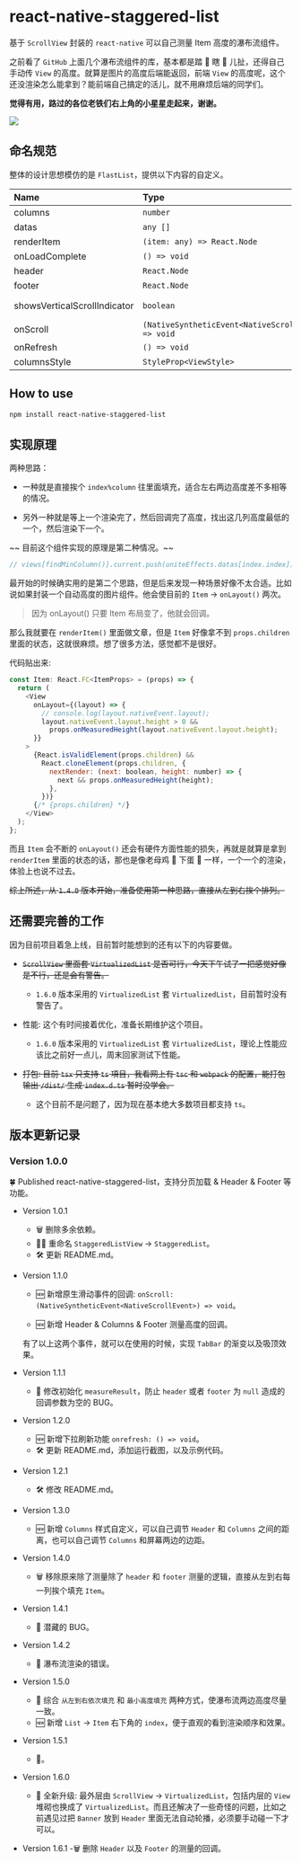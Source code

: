 # react-native-staggered-list

基于 `ScrollView` 封装的 `react-native` 可以自己测量 Item 高度的瀑布流组件。

之前看了 `GitHub` 上面几个瀑布流组件的库，基本都是踏 🐴 瞎 🐔 儿扯，还得自己手动传 `View` 的高度。就算是图片的高度后端能返回，前端 `View` 的高度呢，这个还没渲染怎么能拿到？能前端自己搞定的活儿，就不用麻烦后端的同学们。

**觉得有用，路过的各位老铁们右上角的小星星走起来，谢谢。**

![](https://net-cctv3.oss-cn-qingdao.aliyuncs.com/net.cctv3.open/StaggeredListDemo0215.gif)

## 命名规范

整体的设计思想模仿的是 `FlastList`，提供以下内容的自定义。

| Name                         | Type                                                | Description                              |
| :--------------------------- | :-------------------------------------------------- | :--------------------------------------- |
| columns                      | `number`                                            | Size of columns.                         |
| datas                        | `any []`                                            | Data source                              |
| renderItem                   | `(item: any) => React.Node`                         | Render yours custom view.                |
| onLoadComplete               | `() => void`                                        | Datas load completed.                    |
| header                       | `React.Node`                                        | Header view.                             |
| footer                       | `React.Node`                                        | Footer view.                             |
| showsVerticalScrollIndicator | `boolean`                                           | Is showing showsVerticalScrollIndicator. |
| onScroll                     | `(NativeSyntheticEvent<NativeScrollEvent>) => void` | ScrollView native event.                 |
| onRefresh                    | `() => void`                                        | Refreshed event.                         |
| columnsStyle                 | `StyleProp<ViewStyle>`                              | Columns style                            |

## How to use

```bash
npm install react-native-staggered-list
```

## 实现原理

两种思路：

- 一种就是直接挨个 `index%column` 往里面填充，适合左右两边高度差不多相等的情况。

- 另外一种就是等上一个渲染完了，然后回调完了高度，找出这几列高度最低的一个，然后渲染下一个。

~~ 目前这个组件实现的原理是第二种情况。~~

```javascript
// views[findMinColumn()].current.push(uniteEffects.datas[index.index]);
```

最开始的时候确实用的是第二个思路，但是后来发现一种场景好像不太合适。比如说如果封装一个自动高度的图片组件。他会使目前的 `Item` → `onLayout()` 两次。

> 因为 onLayout() 只要 Item 布局变了，他就会回调。

那么我就要在 `renderItem()` 里面做文章，但是 `Item` 好像拿不到 `props.children` 里面的状态，这就很麻烦。想了很多方法，感觉都不是很好。

代码贴出来:

```js
const Item: React.FC<ItemProps> = (props) => {
  return (
    <View
      onLayout={(layout) => {
        // console.log(layout.nativeEvent.layout);
        layout.nativeEvent.layout.height > 0 &&
          props.onMeasuredHeight(layout.nativeEvent.layout.height);
      }}
    >
      {React.isValidElement(props.children) &&
        React.cloneElement(props.children, {
          nextRender: (next: boolean, height: number) => {
            next && props.onMeasuredHeight(height);
          },
        })}
      {/* {props.children} */}
    </View>
  );
};
```

而且 `Item` 会不断的 `onLayout()` 还会有硬件方面性能的损失，再就是就算是拿到 `renderItem` 里面的状态的话，那也是像老母鸡 🐔 下蛋 🥚 一样，一个一个的渲染，体验上也说不过去。

~~综上所述，从 `1.4.0` 版本开始，准备使用第一种思路，直接从左到右挨个排列。~~

## 还需要完善的工作

因为目前项目着急上线，目前暂时能想到的还有以下的内容要做。

- ~~`ScrollView` 里面套 `VirtualizedList` 是否可行，今天下午试了一把感觉好像是不行，还是会有警告。~~

  - `1.6.0` 版本采用的 `VirtualizedList` 套 `VirtualizedList`，目前暂时没有警告了。

- 性能: 这个有时间接着优化，准备长期维护这个项目。

  - `1.6.0` 版本采用的 `VirtualizedList` 套 `VirtualizedList`，理论上性能应该比之前好一点儿，周末回家测试下性能。

- ~~打包: 目前 `tsx` 只支持 `ts` 項目，我看网上有 `tsc` 和 `webpack` 的配置，能打包输出 `/dist/` 生成 `index.d.ts` 暂时没学会。~~
  - 这个目前不是问题了，因为现在基本绝大多数项目都支持 `ts`。

## 版本更新记录

### Version 1.0.0

🍀 Published react-native-staggered-list，支持分页加载 & Header & Footer 等功能。

- Version 1.0.1
  - 🗑 删除多余依赖。
  - ✍🏻 重命名 `StaggeredListView` → `StaggeredList`。
  - 🛠 更新 README.md。
- Version 1.1.0

  - 🆕 新增原生滑动事件的回调: `onScroll: (NativeSyntheticEvent<NativeScrollEvent>) => void`。

  - 🆕 新增 Header & Columns & Footer 测量高度的回调。

  有了以上这两个事件，就可以在使用的时候，实现 `TabBar` 的渐变以及吸顶效果。

- Version 1.1.1
  - 🐞 修改初始化 `measureResult`，防止 `header` 或者 `footer` 为 `null` 造成的回调参数为空的 BUG。
- Version 1.2.0
  - 🆕 新增下拉刷新功能 `onrefresh: () => void`。
  - 🛠 更新 README.md，添加运行截图，以及示例代码。
- Version 1.2.1
  - 🛠 修改 README.md。
- Version 1.3.0
  - 🆕 新增 `Columns` 样式自定义，可以自己调节 `Header` 和 `Columns` 之间的距离，也可以自己调节 `Columns` 和屏幕两边的边距。
- Version 1.4.0
  - 🗑 移除原来除了测量除了 `header` 和 `footer` 测量的逻辑，直接从左到右每一列挨个填充 `Item`。
- Version 1.4.1
  - 🐞 潜藏的 BUG。
- Version 1.4.2
  - 🐞 瀑布流渲染的错误。
- Version 1.5.0
  - 🚀 综合 `从左到右依次填充` 和 `最小高度填充` 两种方式，使瀑布流两边高度尽量一致。
  - 🆕 新增 `List` → `Item` 右下角的 `index`，便于直观的看到渲染顺序和效果。
- Version 1.5.1
  - 🐞。
- Version 1.6.0

  - 🚀 全新升级: 最外层由 `ScrollView` → `VirtualizedList`，包括内层的 `View` 堆砌也换成了 `VirtualizedList`。而且还解决了一些奇怪的问题，比如之前遇见过把 `Banner` 放到 `Header` 里面无法自动轮播，必须要手动碰一下才可以。

- Version 1.6.1
  -🗑 删除 `Header` 以及 `Footer` 的测量的回调。
